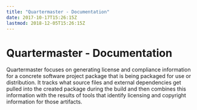 ```yaml
---
title: "Quartermaster - Documentation"
date: 2017-10-17T15:26:15Z
lastmod: 2018-12-05T15:26:15Z
---
```


# Quartermaster - Documentation

Quartermaster focuses on generating license and compliance information
for a concrete software project package that is being packaged for use
or distribution. It tracks what source files and external dependencies
get pulled into the created package during the build and then combines
this information with the results of tools that identify licensing and
copyright information for those artifacts.


